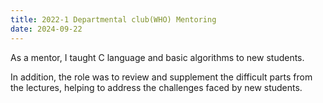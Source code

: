 ```yaml
---
title: 2022-1 Departmental club(WHO) Mentoring
date: 2024-09-22
---
```


As a mentor, I taught C language and basic algorithms to new students. 

In addition, the role was to review and supplement the difficult parts from the lectures, helping to address the challenges faced by new students.


